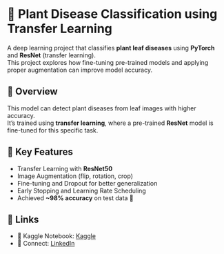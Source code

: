 # 🌿 Plant Disease Classification using Transfer Learning

A deep learning project that classifies **plant leaf diseases** using **PyTorch** and **ResNet** (transfer learning).  
This project explores how fine-tuning pre-trained models and applying proper augmentation can improve model accuracy.



## 📖 Overview
This model can detect plant diseases from leaf images with higher accuracy.  
It’s trained using **transfer learning**, where a pre-trained **ResNet** model is fine-tuned for this specific task.



## 🚀 Key Features
- Transfer Learning with **ResNet50**
- Image Augmentation (flip, rotation, crop)
- Fine-tuning and Dropout for better generalization
- Early Stopping and Learning Rate Scheduling
- Achieved **~98% accuracy** on test data 🎯



## 📎 Links
- 📘 Kaggle Notebook: [Kaggle](https://www.kaggle.com/code/sukantakilogram/plant-disease-pytorch-resnet50-98-accuracy)   
- 🔗 Connect: [LinkedIn](https://linkedin.com/in/your-profile](https://www.linkedin.com/in/sukanta108/))
